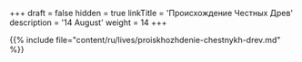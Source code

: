 +++
draft = false
hidden = true
linkTitle = 'Происхождение Честных Древ'
description = '14 August'
weight = 14
+++

{{% include file="content/ru/lives/proiskhozhdenie-chestnykh-drev.md" %}}
